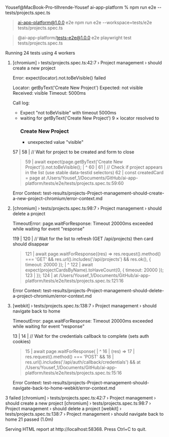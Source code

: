 Yousef@MacBook-Pro-tilhrende-Yousef ai-app-platform %
npm run e2e -- tests/projects.spec.ts

> ai-app-platform@1.0.0 e2e
> npm run e2e --workspace=tests/e2e tests/projects.spec.ts

> @ai-app-platform/tests-e2e@1.0.0 e2e
> playwright test tests/projects.spec.ts

Running 24 tests using 4 workers

1. [chromium] › tests/projects.spec.ts:42:7 › Project management › should create a new project


    Error: expect(locator).not.toBeVisible() failed

    Locator:  getByText('Create New Project')
    Expected: not visible
    Received: visible
    Timeout:  5000ms

    Call log:
      - Expect "not toBeVisible" with timeout 5000ms
      - waiting for getByText('Create New Project')
        9 × locator resolved to <h3 class="text-lg font-medium text-gray-900 mb-4">Create New Project</h3>
          - unexpected value "visible"


      57 |
      58 |     // Wait for project to be created and form to close
    > 59 |     await expect(page.getByText('Create New Project')).not.toBeVisible();
         |                                                            ^
      60 |
      61 |     // Check if project appears in the list (use stable data-testid selectors)
      62 |     const createdCard = page
        at /Users/Yousef_1/Documents/GitHub/ai-app-platform/tests/e2e/tests/projects.spec.ts:59:60

    Error Context: test-results/projects-Project-management-should-create-a-new-project-chromium/error-context.md

2. [chromium] › tests/projects.spec.ts:98:7 › Project management › should delete a project


    TimeoutError: page.waitForResponse: Timeout 20000ms exceeded while waiting for event "response"

      119 |
      120 |     // Wait for the list to refresh (GET /api/projects) then card should disappear
    > 121 |     await page.waitForResponse((res) => res.request().method() === 'GET' && res.url().includes('/api/projects') && res.ok(), { timeout: 20000 });
          |                ^
      122 |     await expect(projectCardsByName).toHaveCount(0, { timeout: 20000 });
      123 |   });
      124 |
        at /Users/Yousef_1/Documents/GitHub/ai-app-platform/tests/e2e/tests/projects.spec.ts:121:16

    Error Context: test-results/projects-Project-management-should-delete-a-project-chromium/error-context.md

3. [webkit] › tests/projects.spec.ts:138:7 › Project management › should navigate back to home


    TimeoutError: page.waitForResponse: Timeout 20000ms exceeded while waiting for event "response"

      13 |
      14 |     // Wait for the credentials callback to complete (sets auth cookies)
    > 15 |     await page.waitForResponse(
         |                ^
      16 |       (res) =>
      17 |         res.request().method() === 'POST' &&
      18 |         res.url().includes('/api/auth/callback/credentials') &&
        at /Users/Yousef_1/Documents/GitHub/ai-app-platform/tests/e2e/tests/projects.spec.ts:15:16

    Error Context: test-results/projects-Project-management-should-navigate-back-to-home-webkit/error-context.md

3 failed
[chromium] › tests/projects.spec.ts:42:7 › Project management › should create a new project
[chromium] › tests/projects.spec.ts:98:7 › Project management › should delete a project
[webkit] › tests/projects.spec.ts:138:7 › Project management › should navigate back to home
21 passed (1.0m)

Serving HTML report at http://localhost:58368. Press Ctrl+C to quit.

